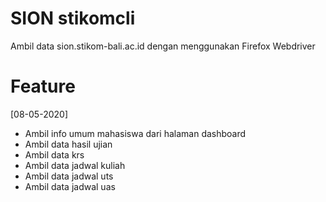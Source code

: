 # SION stikomcli
Ambil data sion.stikom-bali.ac.id dengan menggunakan Firefox Webdriver

# Feature
[08-05-2020]
- Ambil info umum mahasiswa dari halaman dashboard
- Ambil data hasil ujian
- Ambil data krs
- Ambil data jadwal kuliah
- Ambil data jadwal uts
- Ambil data jadwal uas
